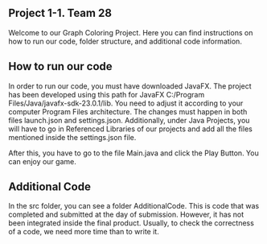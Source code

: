 ## Project 1-1. Team 28

Welcome to our Graph Coloring Project. Here you can find instructions on how to run our code, folder structure, and additional code information.

## How to run our code

In order to run our code, you must have downloaded JavaFX. The project has been developed using this path for JavaFX C:/Program Files/Java/javafx-sdk-23.0.1/lib. You need to adjust it according to your computer Program Files architecture. The changes must happen in both files launch.json and settings.json. Additionally, under Java Projects, you will have to go in Referenced Libraries of our projects and add all the files mentioned inside the settings.json file.

After this, you have to go to the file Main.java and click the Play Button. You can enjoy our game.

## Additional Code

In the src folder, you can see a folder AdditionalCode. This is code that was completed and submitted at the day of submission. However, it has not been integrated inside the final product. Usually, to check the correctness of a code, we need more time than to write it.